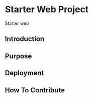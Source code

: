 # Starter Web Project
Starter web

## Introduction

## Purpose

## Deployment

## How To Contribute
